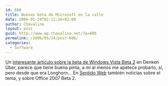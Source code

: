 ```yaml
---
id: 686
title: Nuevas beta de Microsoft en la calle
date: 2006-05-24T02:12:16+02:00
author: Chavalina
layout: post
guid: http://www.wp.chavalina.net/?p=686
permalink: /2006/05/24/post-686/
categories:
  - Software
---
```

Un <a href="http://www.uberbin.net/archivos/microsoft/windows-vista-beta-2-el-momento-de-la-verdad.php" target="_blank">interesante artículo sobre la beta de Windows Vista Beta 2</a> en Denken &Uuml;ber, parece que tiene buena pinta, a mi al menos me apetece probarlo, sí, pero desde que era Longhorn… En <a href="http://sentidoweb.com/2006/05/24/recopilacian-de-noticias-sobre-microsoft.php" target="_blank">Sentido Web</a> también noticias sobre el tema, y sobre Office 2007 Beta 2.